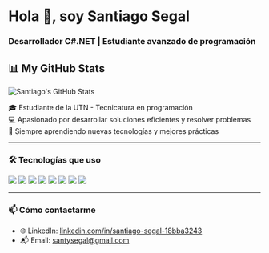 <h1>Hola 👋, soy Santiago Segal</h1>
<h3>Desarrollador C#.NET | Estudiante avanzado de programación</h3>

## 📊 My GitHub Stats


![Santiago's GitHub Stats](https://github-readme-stats.vercel.app/api?username=Santucho12&show_icons=true&theme=tokyonight&include_all_commits=true&count_private=true)



<p>
🎓 Estudiante de la UTN - Tecnicatura en programación<br>
💻 Apasionado por desarrollar soluciones eficientes y resolver problemas<br>
🚀 Siempre aprendiendo nuevas tecnologías y mejores prácticas
</p>

---

### 🛠️ Tecnologías que uso
<p align="left">
  <img src="https://img.shields.io/badge/-C%23-239120?style=flat&logo=c-sharp&logoColor=white" />
  <img src="https://img.shields.io/badge/-.NET-512BD4?style=flat&logo=dotnet&logoColor=white" />
  <img src="https://img.shields.io/badge/-ASP.NET-512BD4?style=flat&logo=dotnet&logoColor=white" />
  <img src="https://img.shields.io/badge/-ADO.NET-512BD4?style=flat&logo=dotnet&logoColor=white" />
  <img src="https://img.shields.io/badge/-Entity%20Framework-6DB33F?style=flat&logo=.net&logoColor=white" />
  <img src="https://img.shields.io/badge/-SQL-4479A1?style=flat&logo=postgresql&logoColor=white" />
  <img src="https://img.shields.io/badge/-MongoDB-47A248?style=flat&logo=mongodb&logoColor=white" />
  <img src="https://img.shields.io/badge/-Python-3776AB?style=flat&logo=python&logoColor=white" />
</p>

---

### 📫 Cómo contactarme

- 🌐 LinkedIn: [linkedin.com/in/santiago-segal-18bba3243](https://linkedin.com/in/santiago-segal-18bba3243)  
- 📬 Email: santysegal@gmail.com
